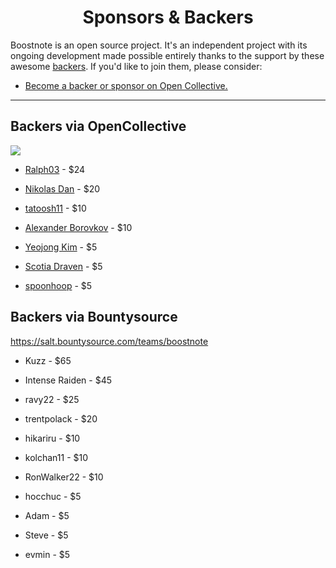 <h1 align="center">Sponsors &amp; Backers</h1>

Boostnote is an open source project. It's an independent project with its ongoing development made possible entirely thanks to the support by these awesome [backers](https://github.com/BoostIO/Boostnote/blob/master/Backers.md). If you'd like to join them, please consider:

- [Become a backer or sponsor on Open Collective.](https://opencollective.com/boostnoteio)

---

## Backers via OpenCollective
<a href="https://opencollective.com/boostnoteio#backers" target="_blank"><img src="https://opencollective.com/boostnoteio/backers.svg?width=890"></a>

- [Ralph03](https://opencollective.com/ralph03) - $24

- [Nikolas Dan](https://opencollective.com/nikolas-dan) - $20

- [tatoosh11](https://twitter.com/ta11) - $10

- [Alexander Borovkov](https://opencollective.com/alexander-borovkov) - $10

- [Yeojong Kim](https://twitter.com/yeojoy) - $5

- [Scotia Draven](https://opencollective.com/scotia-draven) - $5

- [spoonhoop](https://opencollective.com/spoonhoop) - $5

## Backers via Bountysource
https://salt.bountysource.com/teams/boostnote

- Kuzz - $65

- Intense Raiden - $45

- ravy22 - $25

- trentpolack	- $20

- hikariru - $10

- kolchan11 - $10

- RonWalker22 - $10

- hocchuc	- $5

- Adam - $5

- Steve	- $5

- evmin	- $5
